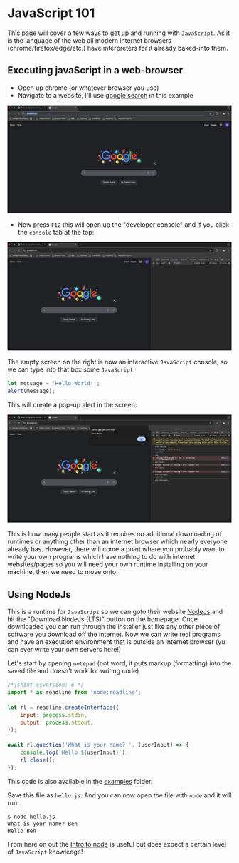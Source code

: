 # JavaScript 101

This page will cover a few ways to get up and running with `JavaScript`.  As it is the language of the web 
all modern internet browsers (chrome/firefox/edge/etc.) have interpreters for it already baked-into them. 

## Executing javaScript in a web-browser

* Open up chrome (or whatever browser you use)
* Navigate to a website, I'll use [google search](https://www.google.com/) in this example

![Google](./assets/google_search.png)

* Now press `F12` this will open up the "developer console" and if you click the `console` tab at the top: 

![Console](./assets/google_console.png)

The empty screen on the right is now an interactive `JavaScript` console, so we can type into that box some `JavaScript`:

```javascript
let message = 'Hello World!';
alert(message);
```

This will create a pop-up alert in the screen: 

![Alert](./assets/google_alert.png)

This is how many people start as it requires no additional downloading of runtimes or anything other than an internet
browser which nearly everyone already has.  However, there will come a point where you probably want to write your own 
programs which have nothing to do with internet websites/pages so you will need your own runtime installing on your 
machine, then we need to move onto: 

## Using NodeJs

This is a runtime for `JavaScript` so we can goto their website [NodeJs](https://nodejs.org/en) and hit the 
"Download NodeJs (LTS)" button on the homepage. Once downloaded you can run through the installer just like any other 
piece of software you download off the internet.  Now we can write real programs and have an execution environment that 
is outside an internet browser (yu can ever write your own servers here!) 

Let's start by opening `notepad` (not word, it puts markup (formatting) into the saved file and doesn't work for writing code)

```javascript
/*jshint esversion: 6 */
import * as readline from 'node:readline';

let rl = readline.createInterface({
    input: process.stdin,
    output: process.stdout,
});

await rl.question('What is your name? ', (userInput) => {
    console.log(`Hello ${userInput}`);
    rl.close();
});
```

This code is also available in the [examples](./examples/hello.js) folder. 

Save this file as `hello.js`. And you can now open the file with `node` and it will run: 

```text
$ node hello.js
What is your name? Ben
Hello Ben
```

From here on out the [Intro to node](https://nodejs.org/en/learn/getting-started/introduction-to-nodejs) is useful but
does expect a certain level of `JavaScript` knowledge!  

